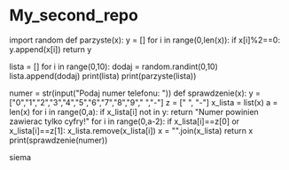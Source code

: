 # My_second_repo

import random
def parzyste(x):
    y = []
    for i in range(0,len(x)):
        if x[i]%2==0:
            y.append(x[i])
    return y

lista = []
for i in range(0,10):
    dodaj = random.randint(0,10)
    lista.append(dodaj)
print(lista)
print(parzyste(lista))

numer = str(input("Podaj numer telefonu: "))
def sprawdzenie(x):
    y = ["0","1","2","3","4","5","6","7","8","9"," ","-"]
    z = [" ", "-"]
    x_lista = list(x)
    a = len(x)
    for i in range(0,a):
        if x_lista[i] not in y:
            return "Numer powinien zawierac tylko cyfry!"
    for i in range(0,a-2):
        if x_lista[i]==z[0] or x_lista[i]==z[1]:
            x_lista.remove(x_lista[i])
    x = "".join(x_lista)
    return x
print(sprawdzenie(numer))

siema
